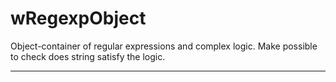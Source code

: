 # wRegexpObject

Object-container of regular expressions and complex logic. Make possible to check does string satisfy the logic.

_ _ _ _ _ _






























